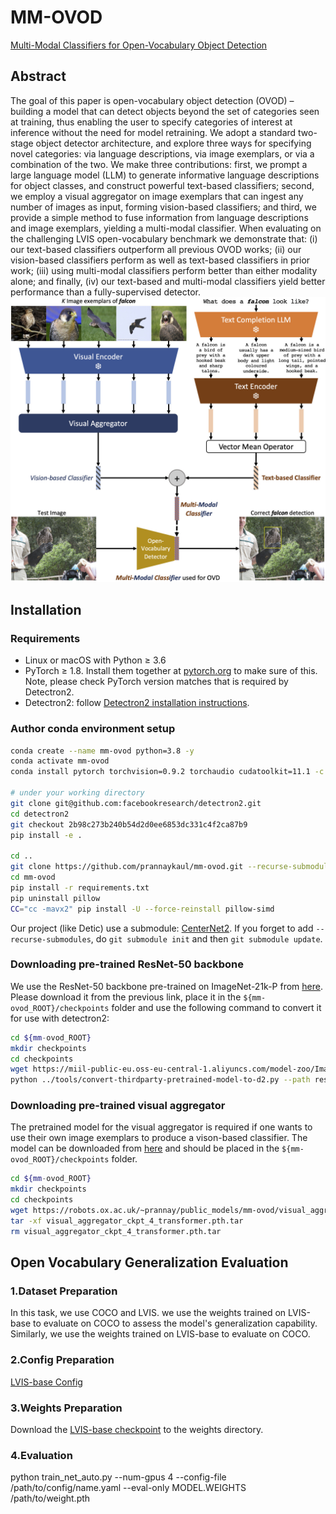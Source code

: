 # MM-OVOD

[Multi-Modal Classifiers for Open-Vocabulary Object Detection](https://arxiv.org/abs/2306.05493)

## Abstract

The goal of this paper is open-vocabulary object detection (OVOD) – building a model that can detect objects beyond the set of categories seen at training, thus enabling the user to specify categories of interest at inference without the need for model retraining. We adopt a standard two-stage object detector architecture, and explore three ways for specifying novel categories: via language descriptions, via image exemplars, or via a combination of the two. We make three contributions: first, we prompt a large language model (LLM) to generate informative language descriptions for object classes, and construct powerful text-based classifiers; second, we employ a visual aggregator on image exemplars that can ingest any number of images as input, forming vision-based classifiers; and third, we provide a simple method to fuse information from language descriptions and image exemplars, yielding a multi-modal classifier. When evaluating on the challenging LVIS open-vocabulary benchmark we demonstrate that: (i) our text-based classifiers outperform all previous OVOD works; (ii) our vision-based classifiers perform as well as text-based classifiers in prior work; (iii) using multi-modal classifiers perform better than either modality alone; and finally, (iv) our text-based and multi-modal classifiers yield better performance than a fully-supervised detector.
<img src="..\..\images\mm-ovod-overview.jpg" >

## Installation

### Requirements
- Linux or macOS with Python ≥ 3.6
- PyTorch ≥ 1.8.
  Install them together at [pytorch.org](https://pytorch.org) to make sure of this. Note, please check
  PyTorch version matches that is required by Detectron2.
- Detectron2: follow [Detectron2 installation instructions](https://detectron2.readthedocs.io/tutorials/install.html).


### Author conda environment setup
```bash
conda create --name mm-ovod python=3.8 -y
conda activate mm-ovod
conda install pytorch torchvision=0.9.2 torchaudio cudatoolkit=11.1 -c pytorch-lts -c nvidia

# under your working directory
git clone git@github.com:facebookresearch/detectron2.git
cd detectron2
git checkout 2b98c273b240b54d2d0ee6853dc331c4f2ca87b9
pip install -e .

cd ..
git clone https://github.com/prannaykaul/mm-ovod.git --recurse-submodules
cd mm-ovod
pip install -r requirements.txt
pip uninstall pillow
CC="cc -mavx2" pip install -U --force-reinstall pillow-simd
```

Our project (like Detic) use a submodule: [CenterNet2](https://github.com/xingyizhou/CenterNet2.git). If you forget to add `--recurse-submodules`, do `git submodule init` and then `git submodule update`.


### Downloading pre-trained ResNet-50 backbone
We use the ResNet-50 backbone pre-trained on ImageNet-21k-P from [here](
https://miil-public-eu.oss-eu-central-1.aliyuncs.com/model-zoo/ImageNet_21K_P/models/resnet50_miil_21k.pth). Please download it from the previous link, place it in the `${mm-ovod_ROOT}/checkpoints` folder and use the following command to convert it for use with detectron2:
```bash
cd ${mm-ovod_ROOT}
mkdir checkpoints
cd checkpoints
wget https://miil-public-eu.oss-eu-central-1.aliyuncs.com/model-zoo/ImageNet_21K_P/models/resnet50_miil_21k.pth
python ../tools/convert-thirdparty-pretrained-model-to-d2.py --path resnet50_miil_21k.pth
```

### Downloading pre-trained visual aggregator
The pretrained model for the visual aggregator is required if one wants to use their own image exemplars to produce a vison-based
classifier. The model can be downloaded from [here](https://www.robots.ox.ac.uk/~prannay/public_models/mm-ovod/visual_aggregator_ckpt_4_transformer.pth.tar) and should be placed in the `${mm-ovod_ROOT}/checkpoints` folder.
```bash
cd ${mm-ovod_ROOT}
mkdir checkpoints
cd checkpoints
wget https://robots.ox.ac.uk/~prannay/public_models/mm-ovod/visual_aggregator_ckpt_4_transformer.pth.tar
tar -xf visual_aggregator_ckpt_4_transformer.pth.tar
rm visual_aggregator_ckpt_4_transformer.pth.tar
```

## Open Vocabulary Generalization Evaluation
### 1.Dataset Preparation

In this task, we use COCO and LVIS. we use the weights trained on LVIS-base to evaluate on COCO to assess the model's generalization capability. Similarly, we use the weights trained on LVIS-base to evaluate on COCO.

### 2.Config Preparation

[LVIS-base Config](https://github.com/prannaykaul/mm-ovod/blob/main/configs/lvis-base_in-l_r50_4x_4x_clip_multi_modal_agg.yaml)

### 3.Weights Preparation

Download the [LVIS-base checkpoint](https://www.robots.ox.ac.uk/~prannay/public_models/mm-ovod/lvis-base_in-l_r50_4x_4x_clip_multi_modal_agg.pth.tar) to the weights directory.


### 4.Evaluation

python train_net_auto.py --num-gpus 4 --config-file /path/to/config/name.yaml --eval-only MODEL.WEIGHTS /path/to/weight.pth


